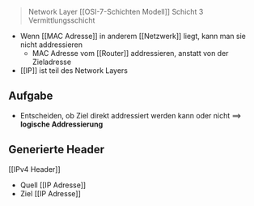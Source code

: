 > Network Layer
> [[OSI-7-Schichten Modell]] Schicht $3$
> Vermittlungsschicht

- Wenn [[MAC Adresse]] in anderem [[Netzwerk]] liegt, kann man sie nicht addressieren
	- MAC Adresse vom [[Router]] addressieren, anstatt von der Zieladresse
- [[IP]] ist teil des Network Layers
## Aufgabe
- Entscheiden, ob Ziel direkt addressiert werden kann oder nicht
==> **logische Addressierung** 

## Generierte Header
[[IPv4 Header]]
- Quell [[IP Adresse]]
- Ziel  [[IP Adresse]]


